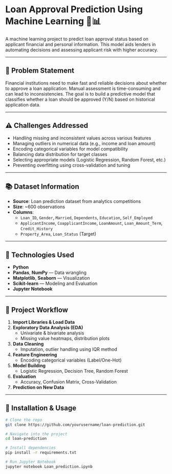 
# Loan Approval Prediction Using Machine Learning 🏦📊

A machine learning project to predict loan approval status based on applicant financial and personal information. This model aids lenders in automating decisions and assessing applicant risk with higher accuracy.

---

## 🚨 Problem Statement

Financial institutions need to make fast and reliable decisions about whether to approve a loan application. Manual assessment is time-consuming and can lead to inconsistencies. The goal is to build a predictive model that classifies whether a loan should be approved (Y/N) based on historical application data.

---

## ⚠️ Challenges Addressed

- Handling missing and inconsistent values across various features  
- Managing outliers in numerical data (e.g., income and loan amount)  
- Encoding categorical variables for model compatibility  
- Balancing data distribution for target classes  
- Selecting appropriate models (Logistic Regression, Random Forest, etc.)
- Preventing overfitting using cross-validation and tuning

---

## 📚 Dataset Information

- **Source**: Loan prediction dataset from analytics competitions  
- **Size**: ~600 observations  
- **Columns**:
  - `Loan_ID`, `Gender`, `Married`, `Dependents`, `Education`, `Self_Employed`
  - `ApplicantIncome`, `CoapplicantIncome`, `LoanAmount`, `Loan_Amount_Term`, `Credit_History`
  - `Property_Area`, `Loan_Status` (Target)

---

## 🧰 Technologies Used

- **Python**
- **Pandas**, **NumPy** — Data wrangling
- **Matplotlib**, **Seaborn** — Visualization
- **Scikit-learn** — Modeling and Evaluation
- **Jupyter Notebook**

---

## 🔄 Project Workflow

1. **Import Libraries & Load Data**
2. **Exploratory Data Analysis (EDA)**
   - Univariate & bivariate analysis
   - Missing value heatmaps, distribution plots
3. **Data Cleaning**
   - Imputation, outlier handling using IQR method
4. **Feature Engineering**
   - Encoding categorical variables (Label/One-Hot)
5. **Model Building**
   - Logistic Regression, Decision Tree, Random Forest
6. **Evaluation**
   - Accuracy, Confusion Matrix, Cross-Validation
7. **Prediction on New Data**

---

## 💾 Installation & Usage

```bash
# Clone the repo
git clone https://github.com/yourusername/loan-prediction.git

# Navigate into the project
cd loan-prediction

# Install dependencies
pip install -r requirements.txt

# Run Jupyter Notebook
jupyter notebook Loan_prediction.ipynb
